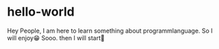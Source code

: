 # hello-world
Hey People, I am here to learn something about programmlanguage. So I will enjoy😁
Sooo. then I will start🤔
